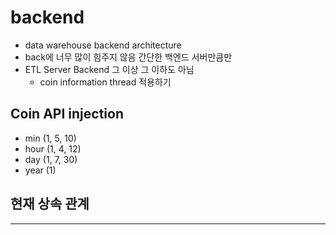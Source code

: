 # backend

+ data warehouse backend architecture
+ back에 너무 많이 힘주지 않음 간단한 백엔드 서버만큼만 
+ ETL Server Backend 그 이상 그 이하도 아님 
  + coin information thread 적용하기 


## Coin API injection
+ min (1, 5, 10)
+ hour (1, 4, 12)
+ day (1, 7, 30)
+ year (1)


## 현재 상속 관계
---
<a href="inhair.png"></a>
